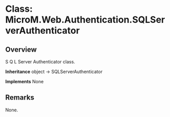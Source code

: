 # Class: MicroM.Web.Authentication.SQLServerAuthenticator
## Overview
S Q L Server Authenticator class.

**Inheritance**
object -> SQLServerAuthenticator

**Implements**
None

## Remarks
None.

